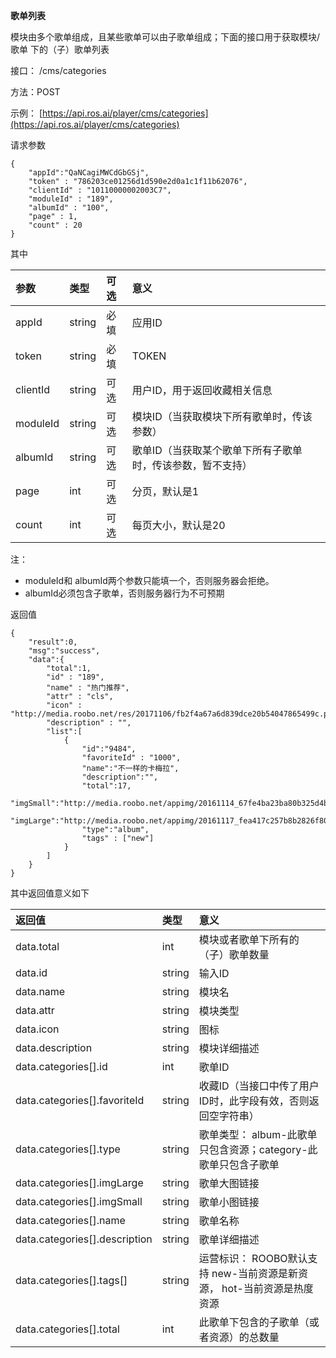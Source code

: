 **歌单列表**

模块由多个歌单组成，且某些歌单可以由子歌单组成；下面的接口用于获取模块/歌单 下的（子）歌单列表

接口： /cms/categories

方法：POST

示例： [https://api.ros.ai/player/cms/categories](https://api.ros.ai/player/cms/categories)

请求参数

```
{
    "appId":"QaNCagiMWCdGbGSj",
    "token" : "786203ce01256d1d590e2d0a1c1f11b62076",
    "clientId" : "10110000002003C7",
    "moduleId" : "189",
    "albumId" : "100",
    "page" : 1,
    "count" : 20
}
```

其中

| 参数 | 类型 | 可选 | 意义 |
| :--- | :--- | :--- | :--- |
| appId | string | 必填 | 应用ID |
| token | string | 必填 | TOKEN |
| clientId | string | 可选 | 用户ID，用于返回收藏相关信息 |
| moduleId | string | 可选 | 模块ID（当获取模块下所有歌单时，传该参数） |
| albumId | string | 可选 | 歌单ID（当获取某个歌单下所有子歌单时，传该参数，暂不支持） |
| page | int | 可选 | 分页，默认是1 |
| count | int | 可选 | 每页大小，默认是20 |

注：

* moduleId和
  albumId两个参数只能填一个，否则服务器会拒绝。
* albumId必须包含子歌单，否则服务器行为不可预期

返回值

```
{
    "result":0,
    "msg":"success",
    "data":{
        "total":1,
        "id" : "189",
        "name" : "热门推荐",
        "attr" : "cls",
        "icon" : "http://media.roobo.net/res/20171106/fb2f4a67a6d839dce20b54047865499c.png",
        "description" : "",
        "list":[
            {
                "id":"9484",
                "favoriteId" : "1000",
                "name":"不一样的卡梅拉",
                "description":"",
                "total":17,
                "imgSmall":"http://media.roobo.net/appimg/20161114_67fe4ba23ba80b325d4b388838d31853.png",
                "imgLarge":"http://media.roobo.net/appimg/20161117_fea417c257b8b2826f801d41a3a48931.jpg",
                "type":"album",
                "tags" : ["new"]
            }
        ]
    }
}
```

其中返回值意义如下

| 返回值 | 类型 | 意义 |
| :--- | :--- | :--- |
| data.total | int | 模块或者歌单下所有的（子）歌单数量 |
| data.id | string | 输入ID |
| data.name | string | 模块名 |
| data.attr | string | 模块类型 |
| data.icon | string | 图标 |
| data.description | string | 模块详细描述 |
| data.categories\[\].id | int | 歌单ID |
| data.categories\[\].favoriteId | string | 收藏ID（当接口中传了用户ID时，此字段有效，否则返回空字符串） |
| data.categories\[\].type | string | 歌单类型： album-此歌单只包含资源；category-此歌单只包含子歌单 |
| data.categories\[\].imgLarge | string | 歌单大图链接 |
| data.categories\[\].imgSmall | string | 歌单小图链接 |
| data.categories\[\].name | string | 歌单名称 |
| data.categories\[\].description | string | 歌单详细描述 |
| data.categories\[\].tags\[\] | string | 运营标识： ROOBO默认支持 new-当前资源是新资源， hot-当前资源是热度资源 |
| data.categories\[\].total | int | 此歌单下包含的子歌单（或者资源）的总数量 |



